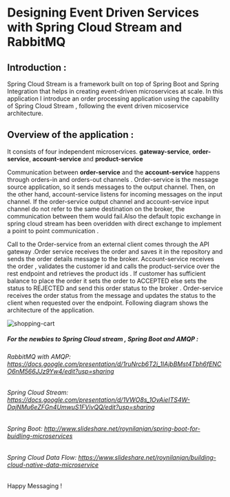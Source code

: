 # Designing Event Driven Services with Spring Cloud Stream and RabbitMQ

## Introduction :

Spring Cloud Stream is a framework built on top of Spring Boot and Spring Integration that helps in creating event-driven microservices at scale.
In this application I introduce an order processing application using the capability of Spring Cloud Stream , following the  event driven micoservice architecture. 
## Overview of the application :
It consists of four independent microservices. 
**gateway-service**,
**order-service**,
**account-service** and 
**product-service**

Communication between **order-service** and the **account-service** happens through orders-in and orders-out channels . Order-service is the message source application,
so it sends messages to the output channel. Then, on the other hand, account-service
listens for incoming messages on the input channel. If the order-service output channel
and account-service input channel do not refer to the same destination on the broker, the
communication between them would fail.Also the default topic exchange in spring cloud stream has been overidden with direct exchange to implement a point to point communication . 

Call to the Order-service from an external client comes through the API gateway .Order service receives the order and saves it in the repository and sends the order details message to the broker. Account-service receives the order , validates the customer id and calls the product-service over the rest endpoint and retrieves the product ids . If customer has sufficient balance to place the order it sets the order to ACCEPTED else sets the status to REJECTED and send this order status to the broker . Order-service receives the order status from the message and updates the status to the client when requested over the endpoint. Following diagram shows the architecture of the application.


![shopping-cart](https://user-images.githubusercontent.com/9249786/51244567-6a000900-19ab-11e9-8d40-b08fe2a6b28f.png)



##### For the newbies to Spring Cloud stream , Spring Boot and AMQP :

###### RabbitMQ with AMQP: https://docs.google.com/presentation/d/1ruNrcb6T2j_1IAjbBMst4Tbh6fENCO6nM566JJz9Yw4/edit?usp=sharing
###### Spring Cloud Stream: https://docs.google.com/presentation/d/1VWO8s_1OvAieITS4W-DajNMu6eZFGn4UmwuS1FVivQQ/edit?usp=sharing
###### Spring Boot: http://www.slideshare.net/roynilanjan/spring-boot-for-buidling-microservices
###### Spring Cloud Data Flow: https://www.slideshare.net/roynilanjan/building-cloud-native-data-microservice

Happy Messaging !

